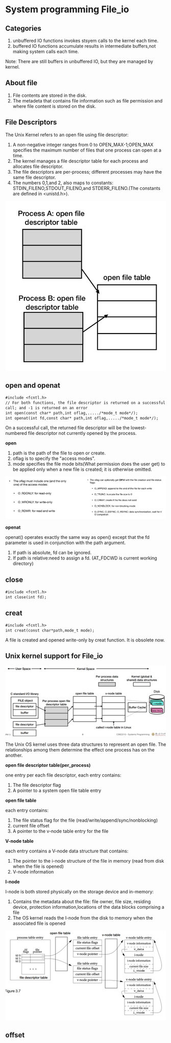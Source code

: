 # System programming File_io

## Categories

1. unbuffered IO  functions invokes stsyem calls to the kernel each time.
2. buffered IO  functions accumulate results in intermediate buffers,not making system calls each time.

Note: There are still buffers in unbuffered IO, but they are managed by kernel.

## About file

1. File contents are stored in the disk.
2. The metadeta that contains file information such as file permission and where file content is stored on the disk.

## File Descriptors

The Unix Kernel refers to an open file using file descriptor:

1. A non-negative integer ranges from 0 to OPEN_MAX-1;OPEN_MAX specifies the maximum number of files that one process can open at a time.
2. The kernel manages a file descriptor table for each process and allocates file descriptor.
3. The file descriptors are per-process; different processes may have the same file descriptor.
4. The numbers 0,1,and 2, also maps to constants: STDIN_FILENO,STDOUT_FILENO,and STDERR_FILENO.(The constants are defined in <unistd.h>).

<img src = "https://github.com/eric2003-tj/sp/blob/main/file%20descriptor.png" />

## open and openat

```
#include <fcntl.h>
// For both functions, the file descriptor is returned on a successful call; and -1 is returned on an error
int open(const char* path,int oflag,...../*mode_t mode*/);
int openat(int fd,const char* path,int oflag,...../*mode_t mode*/);
```
On a successful call, the returned file descriptor will be the lowest-numbered file descriptor not currently opened by the process.

**open**

1. path is the path of the file to open or create.
2. oflag is to specify the "access modes".
3. mode specifies the file mode bits(What permission does the user get) to be applied only when a new file is created; it is otherwise omitted.
<img src = "https://github.com/eric2003-tj/sp/blob/main/mode.png" />

**openat**

openat() operates exactly the same way as open() except that the fd parameter is used in conjunction with the path argument.  
1. If path is absolute, fd can be ignored.
2. If path is relative:need to assign a fd. (AT_FDCWD is current working directory)

## close

```
#include <fcntl.h>
int close(int fd);
```
## creat

```
#include <fcntl.h>
int creat(const char*path,mode_t mode);
```
A file is created and opened write-only by creat function. It is obsolete now.

## Unix kernel support for File_io
<img src = "https://github.com/eric2003-tj/sp/blob/main/kernel_support.png" />

The Unix OS kernel uses three data structures to represent an open file. The relationships among them determine the effect one process has on the another.

**open file descriptor table(per_process)**

one entry per each file descriptor, each entry contains:

1. The file descriptor flag
2. A pointer to a system open file table entry

**open file table**

each entry contains:

1. The file status flag for the file (read/write/append/sync/nonblocking)
2. current file offset
3. A pointer to the v-node table entry for the file

**V-node table**

each entry contains a V-node data structure that contains:

1. The pointer to the i-node structure of the file in memory (read from disk when the file is opened)
2. V-node information

**I-node**

I-node is both stored physically on the storage device and in-memory:

1. Contains the metadata about the file: file owner, file size, residing device, protection information,locations of the data blocks comprising a file
2. The OS kernel reads the I-node from the disk to memory when the associated file is opened

<img src = "https://github.com/eric2003-tj/sp/blob/main/node.png" />

## offset


